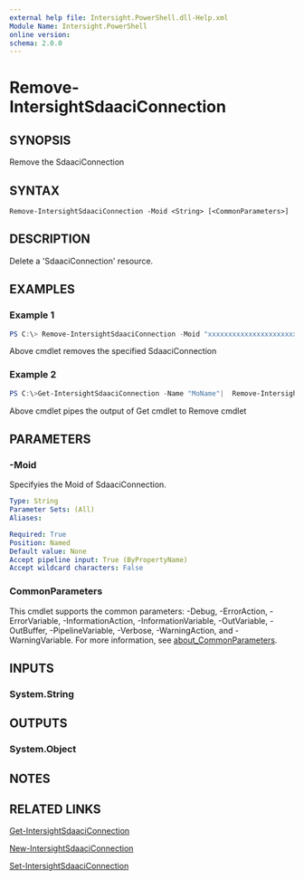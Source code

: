 ```yaml
---
external help file: Intersight.PowerShell.dll-Help.xml
Module Name: Intersight.PowerShell
online version:
schema: 2.0.0
---
```


# Remove-IntersightSdaaciConnection

## SYNOPSIS
Remove the SdaaciConnection

## SYNTAX

```
Remove-IntersightSdaaciConnection -Moid <String> [<CommonParameters>]
```

## DESCRIPTION
Delete a &apos;SdaaciConnection&apos; resource.

## EXAMPLES

### Example 1
```powershell
PS C:\> Remove-IntersightSdaaciConnection -Moid "xxxxxxxxxxxxxxxxxxxxxxxxxxx"
```
Above cmdlet removes the specified SdaaciConnection 

### Example 2
```powershell
PS C:\>Get-IntersightSdaaciConnection -Name "MoName"|  Remove-IntersightSdaaciConnection
```
Above cmdlet pipes the output of Get cmdlet to Remove cmdlet

## PARAMETERS

### -Moid
Specifyies the Moid of SdaaciConnection.

```yaml
Type: String
Parameter Sets: (All)
Aliases:

Required: True
Position: Named
Default value: None
Accept pipeline input: True (ByPropertyName)
Accept wildcard characters: False
```

### CommonParameters
This cmdlet supports the common parameters: -Debug, -ErrorAction, -ErrorVariable, -InformationAction, -InformationVariable, -OutVariable, -OutBuffer, -PipelineVariable, -Verbose, -WarningAction, and -WarningVariable. For more information, see [about_CommonParameters](http://go.microsoft.com/fwlink/?LinkID=113216).

## INPUTS

### System.String

## OUTPUTS

### System.Object
## NOTES

## RELATED LINKS

[Get-IntersightSdaaciConnection](./Get-IntersightSdaaciConnection.md)

[New-IntersightSdaaciConnection](./New-IntersightSdaaciConnection.md)

[Set-IntersightSdaaciConnection](./Set-IntersightSdaaciConnection.md)


